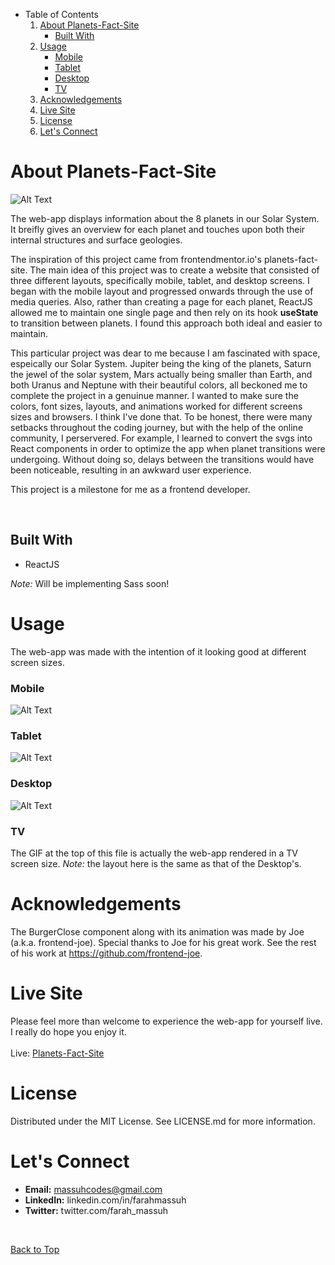 -   Table of Contents
    1. [About Planets-Fact-Site](#about-planets-fact-site)
        - [Built With](#built-with)
    2. [Usage](#usage)
        - [Mobile](#mobile)
        - [Tablet](#tablet)
        - [Desktop](#desktop)
        - [TV](#tv)
    3. [Acknowledgements](#acknowledgements)
    4. [Live Site](#live-site)
    5. [License](#license)
    6. [Let's Connect](#let's-connect)

# About Planets-Fact-Site

![Alt Text](https://media.giphy.com/media/1xr1hGdTmgKrzgD1eX/giphy.gif)

The web-app displays information about the 8 planets in our Solar System. It breifly gives an overview for each planet and touches upon both their internal structures and surface geologies.

The inspiration of this project came from frontendmentor.io's planets-fact-site. The main idea of this project was to create a website that consisted of three different layouts, specifically mobile, tablet, and desktop screens. I began with the mobile layout and progressed onwards through the use of media queries. Also, rather than creating a page for each planet, ReactJS allowed me to maintain one single page and then rely on its hook **useState** to transition between planets. I found this approach both ideal and easier to maintain.

This particular project was dear to me because I am fascinated with space, espeically our Solar System. Jupiter being the king of the planets, Saturn the jewel of the solar system, Mars actually being smaller than Earth, and both Uranus and Neptune with their beautiful colors, all beckoned me to complete the project in a genuinue manner. I wanted to make sure the colors, font sizes, layouts, and animations worked for different screens sizes and browsers. I think I've done that. To be honest, there were many setbacks throughout the coding journey, but with the help of the online community, I perservered. For example, I learned to convert the svgs into React components in order to optimize the app when planet transitions were undergoing. Without doing so, delays between the transitions would have been noticeable, resulting in an awkward user experience.

This project is a milestone for me as a frontend developer.

<br />

## Built With

-   ReactJS

_Note:_ Will be implementing Sass soon!

# Usage

The web-app was made with the intention of it looking good at different screen sizes.

### **Mobile**

![Alt Text](https://media.giphy.com/media/FFTAItmjG5uDPUR3LQ/giphy.gif)

### **Tablet**

![Alt Text](https://media.giphy.com/media/tx99HR0UjER97QX2e4/giphy.gif)

### **Desktop**

![Alt Text](https://media.giphy.com/media/wIdJ1jcDnU19JD3kCp/giphy.gif)

### **TV**

The GIF at the top of this file is actually the web-app rendered in a TV screen size. _Note:_ the layout here is the same as that of the Desktop's.

# Acknowledgements

The BurgerClose component along with its animation was made by Joe (a.k.a. frontend-joe). Special thanks to Joe for his great work. See the rest of his work at https://github.com/frontend-joe.

# Live Site

Please feel more than welcome to experience the web-app for yourself live. I really do hope you enjoy it.
<br /><br />
Live: [Planets-Fact-Site](https://massuhcodes-planets-fact-site.netlify.app/)

# License

Distributed under the MIT License. See LICENSE.md for more information.

# Let's Connect

-   **Email:** massuhcodes@gmail.com
-   **LinkedIn:** linkedin.com/in/farahmassuh
-   **Twitter:** twitter.com/farah_massuh

<br />

[Back to Top](#about-planets-fact-site)
